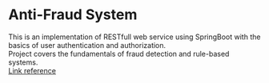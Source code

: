 # Anti-Fraud System
This is an implementation of RESTfull web service using SpringBoot with the basics of user authentication and authorization.<br>
Project covers the fundamentals of fraud detection and rule-based systems.<br>
[Link reference](https://hyperskill.org/projects/232 "Anti-Fraud System")
